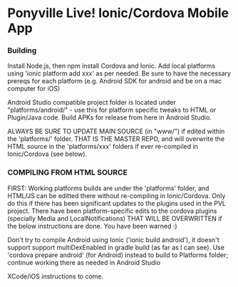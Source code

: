 Ponyville Live! Ionic/Cordova Mobile App
==========================

### Building

Install Node.js, then npm install Cordova and Ionic. Add local platforms using 'ionic platform add xxx' as per needed. Be sure to have the necessary prereqs for each platform (e.g. Android SDK for android and be on a mac computer for iOS)

Android Studio compatible project folder is located under "platforms/android/" - use this for platform specific tweaks to HTML or Plugin/Java code. Build APKs for release from here in Android Studio.

ALWAYS BE SURE TO UPDATE MAIN SOURCE (in "www/") if edited within the 'platforms/' folder. THAT IS THE MASTER REPO, and will overwrite the HTML source in the 'platforms/xxx' folders if ever re-compiled in Ionic/Cordova (see below).

### COMPILING FROM HTML SOURCE

FIRST: Working platforms builds are under the 'platforms' folder, and HTML/JS can be editted there without re-compiling in Ionic/Cordova. Only do this if there has been significant updates to the plugins used in the PVL project. There have been platform-specific edits to the cordova plugins (specially Media and LocalNotifications) THAT WILL BE OVERWRITTEN if the below instructions are done. You have been warned :)

Don't try to compile Android using Ionic ('ionic build android'), it doesn't support support multiDexEnabled in gradle build (as far as I can see). Use 'cordova prepare android' (for Android) instead to build to Platforms folder; continue working there as needed in Android Studio

XCode/iOS instructions to come.

